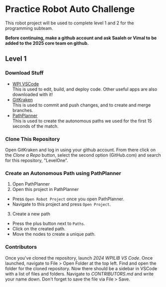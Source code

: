 # Practice Robot Auto Challenge
This robot project will be used to complete level 1 and 2 for the programming subteam.

**Before continuing, make a github account and ask Saaleh or Vimal to be added to the 2025 core team on github.**

## Level 1

### Download Stuff
- [WPI VSCode](https://docs.wpilib.org/en/stable/docs/zero-to-robot/step-2/wpilib-setup.html)<br>
This is used to edit, build, and deploy code. Other useful apps are also downloaded with it!
- [GitKraken](https://www.gitkraken.com/) <br>
This is used to commit and push changes, and to create and merge branches.
- [PathPlanner](https://github.com/mjansen4857/pathplanner/releases/tag/2024.1.7)<br>
This is used to create the autonomous paths we used for the first 15 seconds of the match.

### Clone This Repository
Open GitKraken and log in using your github account. From there click on the *Clone a Repo* button, select the second option (GitHub.com) and search for this repository, "LevelOne".

### Create an Autonomous Path using PathPlanner

1. Open PathPlanner
2. Open this project in PathPlanner
  - Press `Open Robot Project` once you open PathPlanner.
  - Navigate to this project and press `Open Project`.
3. Create a new path
  - Press the plus button next to `Paths`.
  - Click on the created path.
  - Move the nodes to create a unique path.
  
### Contributors
Once you've cloned the repository, launch *2024 WPILIB VS Code*. Once launched, navigate to File > Open Folder at the top left. Find and open the folder for the cloned repository. Now there should be a sidebar in VSCode with a list of files and folders. Navigate to *CONTRIBUTORS.md* and write your name down. Don't forget to save the file via File > Save.
